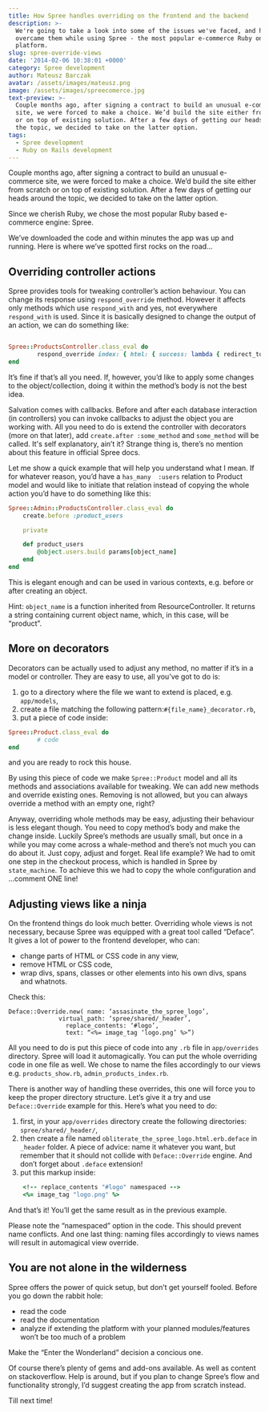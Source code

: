 ```yaml
---
title: How Spree handles overriding on the frontend and the backend
description: >-
  We're going to take a look into some of the issues we've faced, and how we
  overcame them while using Spree - the most popular e-commerce Ruby on Rails
  platform.
slug: spree-override-views
date: '2014-02-06 10:38:01 +0000'
category: Spree development
author: Mateusz Barczak
avatar: /assets/images/mateusz.png
image: /assets/images/spreecomerce.jpg
text-preview: >-
  Couple months ago, after signing a contract to build an unusual e-commerce
  site, we were forced to make a choice. We’d build the site either from scratch
  or on top of existing solution. After a few days of getting our heads around
  the topic, we decided to take on the latter option.
tags:
  - Spree development
  - Ruby on Rails development
---
```


Couple months ago, after signing a contract to build an unusual e-commerce site, we were forced to make a choice. We’d build the site either from scratch or on top of existing solution. After a few days of getting our heads around the topic, we decided to take on the latter option.

Since we cherish Ruby, we chose the most popular Ruby based e-commerce engine: Spree.

We’ve downloaded the code and within minutes the app was up and running. Here is where we’ve spotted first rocks on the road...

Overriding controller actions
-----------------------------

Spree provides tools for tweaking controller’s action behaviour. You can change its response using `respond_override` method. However it affects only methods which use `respond_with` and yes, not everywhere `respond_with` is used. Since it is basically designed to change the output of an action, we can do something like:

```ruby

Spree::ProductsController.class_eval do
		respond_override index: { html: { success: lambda { redirect_to spree.root_path } } }
end
```

It’s fine if that’s all you need. If, however, you’d like to apply some changes to the object/collection, doing it within the method’s body is not the best idea.

Salvation comes with callbacks. Before and after each database interaction (in controllers) you can invoke callbacks to adjust the object you are working with. All you need to do is extend the controller with decorators (more on that later), add `create.after :some_method` and `some_method` will be called. It's self explanatory, ain’t it? Strange thing is, there’s no mention about this feature in official Spree docs.

Let me show a quick example that will help you understand what I mean. If for whatever reason, you’d have a `has_many  :users` relation to Product model and would like to initiate that relation instead of copying the whole action you’d have to do something like this:

```ruby
Spree::Admin::ProductsController.class_eval do
	create.before :product_users

	private

	def product_users
		@object.users.build params[object_name]
	end
end

```

This is elegant enough and can be used in various contexts, e.g. before or after creating an object.

Hint: `object_name` is a function inherited from ResourceController. It returns a string containing current object name, which, in this case, will be “product”.

More on decorators
------------------

Decorators can be actually used to adjust any method, no matter if it’s in a model or controller. They are easy to use, all you’ve got to do is:

1. go to a directory where the file we want to extend is placed, e.g. `app/models`,
2. create a file matching the following pattern:`#{file_name}_decorator.rb`,
3. put a piece of code inside:

```ruby
Spree::Product.class_eval do
		# code
end
```

and you are ready to rock this house.

By using this piece of code we make `Spree::Product` model and all its methods and associations available for tweaking. We can add new methods and override existing ones. Removing is not allowed, but you can always override a method with an empty one, right?

Anyway, overriding whole methods may be easy, adjusting their behaviour is less elegant though. You need to copy method’s body and make the change inside. Luckily Spree’s methods are usually small, but once in a while you may come across a whale-method and there’s not much you can do about it. Just copy, adjust and forget. Real life example? We had to omit one step in the checkout process, which is handled in Spree by `state_machine`. To achieve this we had to copy the whole configuration and ...comment ONE line!

Adjusting views like a ninja
--------------------------

On the frontend things do look much better. Overriding whole views is not necessary, because Spree was equipped with a great tool called “Deface”. It gives a lot of power to the frontend developer, who can:
*	change parts of HTML or CSS code in any view,
*	remove HTML or CSS code,
* wrap divs, spans, classes or other elements into his own divs, spans and whatnots.

Check this:
```
Deface::Override.new( name: ‘assasinate_the_spree_logo’,
			  virtual_path: ‘spree/shared/_header’,
				replace_contents: ‘#logo’,
				text: “<%= image_tag ‘logo.png’ %>”)
```

All you need to do is put this piece of code into any `.rb` file in `app/overrides` directory. Spree will load it automagically. You can put the whole overriding code in one file as well. We chose to name the files accordingly to our views e.g. `products_show.rb`, `admin_products_index.rb`.

There is another way of handling these overrides, this one will force you to keep the proper directory structure. Let’s give it a try and use `Deface::Override` example for this. Here’s what you need to do:

1.	first, in your `app/overrides` directory create the following directories: `spree/shared/_header/`,
2.	then create a file named `obliterate_the_spree_logo.html.erb.deface` in `_header` folder. A piece of advice: name it whatever you want, but remember that it should not collide with `Deface::Override` engine. And don’t forget about `.deface` extension!
3. put this markup inside:

```ruby
	<!-- replace_contents "#logo" namespaced -->
	<%= image_tag "logo.png" %>
```

And that’s it! You’ll get the same result as in the previous example.

Please note the “namespaced” option in the code. This should prevent name conflicts. And one last thing: naming files accordingly to views names will result in automagical view override.

You are not alone in the wilderness
-------------------------------

Spree offers the power of quick setup, but don’t get yourself fooled. Before you go down the rabbit hole:
*  read the code
*  read the documentation
*  analyze if extending the platform with your planned modules/features won’t be too much of a problem

Make the “Enter the Wonderland” decision a concious one.

Of course there’s plenty of gems and add-ons available. As well as content on stackoverflow. Help is around, but if you plan to change Spree’s flow and functionality strongly, I’d suggest creating the app from scratch instead.

Till next time!
